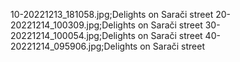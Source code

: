 10-20221213_181058.jpg;Delights on Sarači street
20-20221214_100309.jpg;Delights on Sarači street
30-20221214_100054.jpg;Delights on Sarači street
40-20221214_095906.jpg;Delights on Sarači street